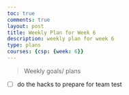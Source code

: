 ```yaml
---
toc: true
comments: true
layout: post
title: Weekly Plan for Week 6
description: weekly plan for week 6
type: plans
courses: {csp: {week: 6}}
---
```



> Weekly goals/ plans
- [ ] do the hacks to prepare for team test